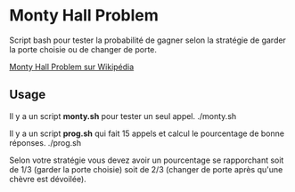 # Monty Hall Problem

Script bash pour tester la probabilité de gagner selon la stratégie de garder la porte choisie ou de changer de porte.

[Monty Hall Problem sur Wikipédia](https://fr.wikipedia.org/wiki/Probl%C3%A8me_de_Monty_Hall)

## Usage
Il y a un script **monty.sh** pour tester un seul appel.
  ./monty.sh

Il y a un script **prog.sh** qui fait 15 appels et calcul le pourcentage de bonne réponses.
  ./prog.sh

Selon votre stratégie vous devez avoir un pourcentage se rapporchant soit de 1/3 (garder la porte choisie) soit de 2/3 (changer de porte après qu'une chèvre est dévoilée).
